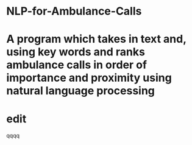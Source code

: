 # NLP-for-Ambulance-Calls

# A program which takes in text and, using key words and ranks ambulance calls in order of importance and proximity using natural language processing

# edit
qqqq